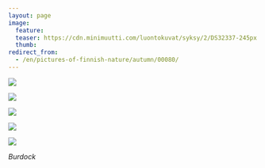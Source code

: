 ```yaml
---
layout: page
image:
  feature:
  teaser: https://cdn.minimuutti.com/luontokuvat/syksy/2/DS32337-245px.jpg
  thumb:
redirect_from:
  - /en/pictures-of-finnish-nature/autumn/00080/
---
```


![](https://cdn.minimuutti.com/luontokuvat/syksy/2/DS31699-800px.jpg)

![](https://cdn.minimuutti.com/luontokuvat/syksy/2/DS32337-800px.jpg)

![](https://cdn.minimuutti.com/luontokuvat/syksy/2/DS32340-800px.jpg)

![](https://cdn.minimuutti.com/luontokuvat/syksy/2/DS32347-800px.jpg)

![](https://cdn.minimuutti.com/luontokuvat/syksy/2/DS32351-800px.jpg)

*Burdock*
